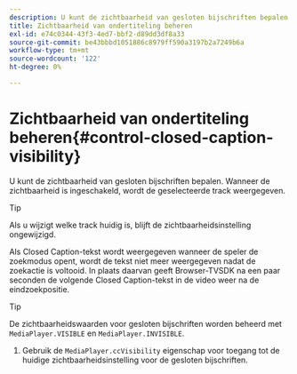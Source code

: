 ```yaml
---
description: U kunt de zichtbaarheid van gesloten bijschriften bepalen. Wanneer de zichtbaarheid is ingeschakeld, wordt de geselecteerde track weergegeven.
title: Zichtbaarheid van ondertiteling beheren
exl-id: e74c0344-43f3-4ed7-bbf2-d89dd3df8a33
source-git-commit: be43bbbd1051886c8979ff590a3197b2a7249b6a
workflow-type: tm+mt
source-wordcount: '122'
ht-degree: 0%

---
```


# Zichtbaarheid van ondertiteling beheren{#control-closed-caption-visibility}

U kunt de zichtbaarheid van gesloten bijschriften bepalen. Wanneer de zichtbaarheid is ingeschakeld, wordt de geselecteerde track weergegeven.

>[!TIP]
>
>Als u wijzigt welke track huidig is, blijft de zichtbaarheidsinstelling ongewijzigd.

Als Closed Caption-tekst wordt weergegeven wanneer de speler de zoekmodus opent, wordt de tekst niet meer weergegeven nadat de zoekactie is voltooid. In plaats daarvan geeft Browser-TVSDK na een paar seconden de volgende Closed Caption-tekst in de video weer na de eindzoekpositie.

>[!TIP]
>
>De zichtbaarheidswaarden voor gesloten bijschriften worden beheerd met `MediaPlayer.VISIBLE` en `MediaPlayer.INVISIBLE`.

1. Gebruik de `MediaPlayer.ccVisibility` eigenschap voor toegang tot de huidige zichtbaarheidsinstelling voor de gesloten bijschriften.

